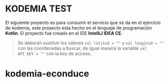 # KODEMIA TEST

El siguiente proyecto es para consumir el servicio que se da en el ejercicio de kodemia, este proyecto esta hecho en el lenguaje de programación **Kotlin**.
El proyecto fue creado en el IDE **IntelliJ IDEA CE**.

> Se deberán sustituir los valores `val latitud = ""` y
`val longitud = ""` con las coordenadas a buscar, de igual manera la variable `val API_KEY = ""` con la key de acceso.
# kodemia-econduce
